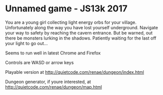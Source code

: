 # Unnamed game - JS13k 2017

You are a young girl collecting light energy orbs for your village. Unfortunately along the way you have lost yourself underground. Navigate your way to safety by reaching the cavern entrance. But be warned, out there be monsters lurking in the shadows. Patiently waiting for the last off your light to go out...

Seems to run well in latest Chrome and Firefox

Controls are WASD or arrow keys

Playable version at http://quietcode.com/renae/dungeon/index.html

Dungeon generator, if youre interested, at http://quietcode.com/renae/dungeon/map.html 

